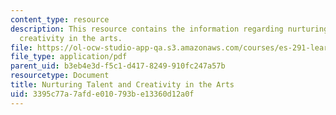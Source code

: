```yaml
---
content_type: resource
description: This resource contains the information regarding nurturing talent and
  creativity in the arts.
file: https://ol-ocw-studio-app-qa.s3.amazonaws.com/courses/es-291-learning-seminar-experiments-in-education-spring-2003/3395c77a7afde010793be13360d12a0f_MITES_291S03_2c_nurturing.pdf
file_type: application/pdf
parent_uid: b3eb4e3d-f5c1-d417-8249-910fc247a57b
resourcetype: Document
title: Nurturing Talent and Creativity in the Arts
uid: 3395c77a-7afd-e010-793b-e13360d12a0f
---
```

